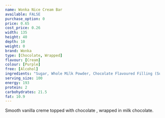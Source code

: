 ```yaml
---
name: Wonka Nice Cream Bar
available: FALSE
purchase_option: 0
price: 0.65
cost_price: 0.26
width: 135
height: 40
depth: 10
weight: 0
brand: Wonka
type: [Chocolate, Wrapped]
flavour: [Cream]
colour: [Purple]
free: [Alcohol]
ingredients: "Sugar, Whole Milk Powder, Chocolate Flavoured Filling (Sugar, Glucose Syrup, Water, Caramelised Sugar Syrup, Fat-Reduced Cocoa Powder, Humectant: Glycerol; Butter, Stabiliser: Carrageenan; Salt, Emulsifiers: Mono- and Di-glycerides of Fatty Acids, Sunflower Lecithin; Citric Acid, Acidity Regulator: Sodium Citrates; Natural Vanilla Flavouring), Vegetable Fat, Cocoa Butter, Cocoa Mass, Vegetable Fat, Whey Powder, Milk Fat, Lactose, Emulsifier (Sunflower Lecithin), Vanilla Seeds, Flavourings, Colour (Curcumin). Milk Chocolate contains Milk Solids 14% and Vegetable Fat in addition to Cocoa Butter."
serving_size: 100
energy: 193
protein: 2
carbohydrates: 21.5
fat: 10.9
---
```

Smooth vanilla creme topped with chocolate , wrapped in milk chocolate.